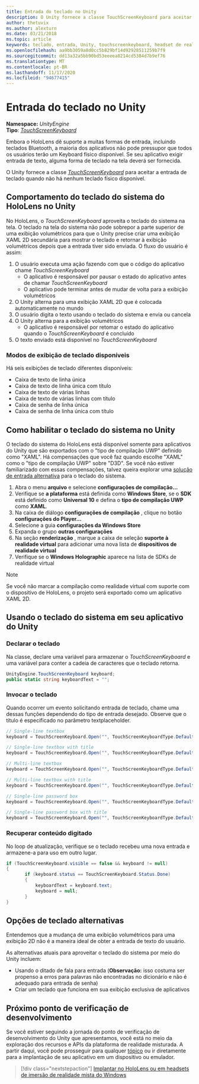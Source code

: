```yaml
---
title: Entrada do teclado no Unity
description: O Unity fornece a classe TouchScreenKeyboard para aceitar a entrada de teclado quando não há nenhum teclado físico disponível.
author: thetuvix
ms.author: alexturn
ms.date: 03/21/2018
ms.topic: article
keywords: teclado, entrada, Unity, touchscreenkeyboard, headset de realidade misturada, headset de realidade mista do Windows, headset da realidade virtual
ms.openlocfilehash: aa9bb3059a8d0cc5b829bf14d92928511259b7f9
ms.sourcegitcommit: dd13a32a5bb90bd53eeeea8214cd5384d7b9ef76
ms.translationtype: MT
ms.contentlocale: pt-BR
ms.lasthandoff: 11/17/2020
ms.locfileid: "94677415"
---
```

# <a name="keyboard-input-in-unity"></a>Entrada do teclado no Unity

**Namespace:** *UnityEngine*<br>
 **Tipo**: *[TouchScreenKeyboard](https://docs.unity3d.com/ScriptReference/TouchScreenKeyboard.html)*

Embora o HoloLens dê suporte a muitas formas de entrada, incluindo teclados Bluetooth, a maioria dos aplicativos não pode pressupor que todos os usuários terão um Keyboard físico disponível. Se seu aplicativo exigir entrada de texto, alguma forma de teclado na tela deverá ser fornecida.

O Unity fornece a classe *[TouchScreenKeyboard](https://docs.unity3d.com/ScriptReference/TouchScreenKeyboard.html)* para aceitar a entrada de teclado quando não há nenhum teclado físico disponível.

## <a name="hololens-system-keyboard-behavior-in-unity"></a>Comportamento do teclado do sistema do HoloLens no Unity

No HoloLens, o *TouchScreenKeyboard* aproveita o teclado do sistema na tela. O teclado na tela do sistema não pode sobrepor a parte superior de uma exibição volumétricos para que o Unity precise criar uma exibição XAML 2D secundária para mostrar o teclado e retornar à exibição volumétricos depois que a entrada tiver sido enviada. O fluxo do usuário é assim:
1. O usuário executa uma ação fazendo com que o código do aplicativo chame *TouchScreenKeyboard*
    * O aplicativo é responsável por pausar o estado do aplicativo antes de chamar *TouchScreenKeyboard*
    * O aplicativo pode terminar antes de mudar de volta para a exibição volumétricos
2. O Unity alterna para uma exibição XAML 2D que é colocada automaticamente no mundo
3. O usuário digita o texto usando o teclado do sistema e envia ou cancela
4. O Unity alterna para a exibição volumétricos
    * O aplicativo é responsável por retomar o estado do aplicativo quando o *TouchScreenKeyboard* é concluído
5. O texto enviado está disponível no *TouchScreenKeyboard*

### <a name="available-keyboard-views"></a>Modos de exibição de teclado disponíveis

Há seis exibições de teclado diferentes disponíveis:
* Caixa de texto de linha única
* Caixa de texto de linha única com título
* Caixa de texto de várias linhas
* Caixa de texto de várias linhas com título
* Caixa de senha de linha única
* Caixa de senha de linha única com título

## <a name="how-to-enable-the-system-keyboard-in-unity"></a>Como habilitar o teclado do sistema no Unity

O teclado do sistema do HoloLens está disponível somente para aplicativos do Unity que são exportados com o "tipo de compilação UWP" definido como "XAML". Há compensações que você faz quando escolhe "XAML" como o "tipo de compilação UWP" sobre "D3D". Se você não estiver familiarizado com essas compensações, talvez queira explorar uma [solução de entrada alternativa](#alternative-keyboard-options) para o teclado do sistema.
1. Abra o menu **arquivo** e selecione **configurações de compilação...**
2. Verifique se **a plataforma** está definida como **Windows Store**, se o **SDK** está definido como **Universal 10** e defina o **tipo de compilação UWP** como **XAML**.
3. Na caixa de diálogo **configurações de compilação** , clique no botão **configurações do Player...**
4. Selecione a guia **configurações da Windows Store**
5. Expanda o grupo **outras configurações**
6. Na seção **renderização** , marque a caixa de seleção **suporte à realidade virtual** para adicionar uma nova lista de **dispositivos de realidade virtual**
7. Verifique se o **Windows Holographic** aparece na lista de SDKs de realidade virtual

>[!NOTE]
>Se você não marcar a compilação como realidade virtual com suporte com o dispositivo de HoloLens, o projeto será exportado como um aplicativo XAML 2D.

## <a name="using-the-system-keyboard-in-your-unity-app"></a>Usando o teclado do sistema em seu aplicativo do Unity

### <a name="declare-the-keyboard"></a>Declarar o teclado

Na classe, declare uma variável para armazenar o *TouchScreenKeyboard* e uma variável para conter a cadeia de caracteres que o teclado retorna.

```cs
UnityEngine.TouchScreenKeyboard keyboard;
public static string keyboardText = "";
```

### <a name="invoke-the-keyboard"></a>Invocar o teclado

Quando ocorrer um evento solicitando entrada de teclado, chame uma dessas funções dependendo do tipo de entrada desejado. Observe que o título é especificado no parâmetro textplaceholder.

```cs
// Single-line textbox
keyboard = TouchScreenKeyboard.Open("", TouchScreenKeyboardType.Default, false, false, false, false);

// Single-line textbox with title
keyboard = TouchScreenKeyboard.Open("", TouchScreenKeyboardType.Default, false, false, false, false, "Single-line title");

// Multi-line textbox
keyboard = TouchScreenKeyboard.Open("", TouchScreenKeyboardType.Default, false, true, false, false);

// Multi-line textbox with title
keyboard = TouchScreenKeyboard.Open("", TouchScreenKeyboardType.Default, false, true, false, false, "Multi-line Title");

// Single-line password box
keyboard = TouchScreenKeyboard.Open("", TouchScreenKeyboardType.Default, false, false, true, false);

// Single-line password box with title
keyboard = TouchScreenKeyboard.Open("", TouchScreenKeyboardType.Default, false, false, true, false, "Secure Single-line Title");
```

### <a name="retrieve-typed-contents"></a>Recuperar conteúdo digitado

No loop de atualização, verifique se o teclado recebeu uma nova entrada e armazene-a para uso em outro lugar.

```cs
if (TouchScreenKeyboard.visible == false && keyboard != null)
{
       if (keyboard.status == TouchScreenKeyboard.Status.Done)
       {
           keyboardText = keyboard.text;
           keyboard = null;
       }
}
```

## <a name="alternative-keyboard-options"></a>Opções de teclado alternativas

Entendemos que a mudança de uma exibição volumétricos para uma exibição 2D não é a maneira ideal de obter a entrada de texto do usuário.

As alternativas atuais para aproveitar o teclado do sistema por meio do Unity incluem:
* Usando o ditado de fala para entrada (<b>Observação:</b> isso costuma ser propenso a erros para palavras não encontradas no dicionário e não é adequado para entrada de senha)
* Criar um teclado que funciona em sua exibição exclusiva de aplicativos

## <a name="next-development-checkpoint"></a>Próximo ponto de verificação de desenvolvimento

Se você estiver seguindo a jornada do ponto de verificação de desenvolvimento do Unity que apresentamos, você está no meio da exploração dos recursos e APIs da plataforma de realidade misturada. A partir daqui, você pode prosseguir para qualquer [tópico](unity-development-overview.md#3-platform-capabilities-and-apis) ou ir diretamente para a implantação de seu aplicativo em um dispositivo ou emulador.

> [!div class="nextstepaction"]
> [Implantar no HoloLens ou em headsets de imersão de realidade mista do Windows](../platform-capabilities-and-apis/using-visual-studio.md)
